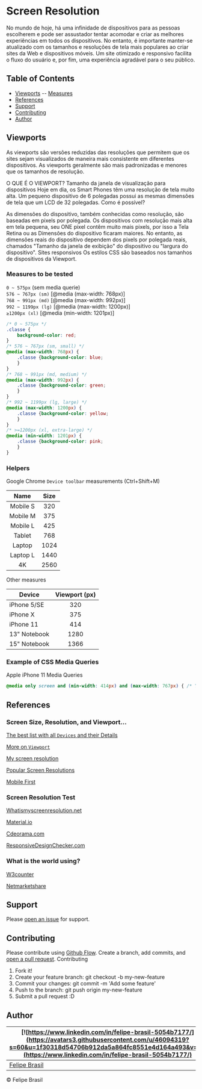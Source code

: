 # Screen Resolution

No mundo de hoje, há uma infinidade de dispositivos para as pessoas escolherem e pode ser assustador tentar acomodar e criar as melhores experiências em todos os dispositivos. No entanto, é importante manter-se atualizado com os tamanhos e resoluções de tela mais populares ao criar sites da Web e dispositivos móveis. Um site otimizado e responsivo facilita o fluxo do usuário e, por fim, uma experiência agradável para o seu público.

## Table of Contents

- [Viewports](#viewports)
-- [Measures](#measures)
- [References](#references)
- [Support](#support)
- [Contributing](#contributing)
- [Author](#author)

## Viewports

As viewports são versões reduzidas das resoluções que permitem que os sites sejam visualizados de maneira mais consistente em diferentes dispositivos. As viewports geralmente são mais padronizadas e menores que os tamanhos de resolução.

O QUE É O VIEWPORT?
Tamanho da janela de visualização para dispositivos
Hoje em dia, os Smart Phones têm uma resolução de tela muito alta. Um pequeno dispositivo de 6 polegadas possui as mesmas dimensões de tela que um LCD de 32 polegadas. Como é possível?

As dimensões do dispositivo, também conhecidas como resolução, são baseadas em pixels por polegada. Os dispositivos com resolução mais alta em tela pequena, seu ONE pixel contêm muito mais pixels, por isso a Tela Retina ou as Dimensões do dispositivo ficaram maiores. No entanto, as dimensões reais do dispositivo dependem dos pixels por polegada reais, chamados "Tamanho da janela de exibição" do dispositivo ou "largura do dispositivo". Sites responsivos Os estilos CSS são baseados nos tamanhos de dispositivos da Viewport.

### Measures to be tested

`0 ~ 575px` (sem media querie)<br>
`576 ~ 767px (sm)` [@media (max-width: 768px)]<br>
`768 ~ 991px (md)` [@media (max-width: 992px)]<br>
`992 ~ 1199px (lg)` [@media (max-width: 1200px)]<br>
`≥1200px (xl)` [@media (min-width: 1201px)]<br>

```css
/* 0 ~ 575px */
.classe {
    background-color: red;
}
/* 576 ~ 767px (sm, small) */
@media (max-width: 768px) {
    .classe {background-color: blue;
    }
}
/* 768 ~ 991px (md, medium) */
@media (max-width: 992px) {
    .classe {background-color: green;
    }
}
/* 992 ~ 1199px (lg, large) */
@media (max-width: 1200px) {
    .classe {background-color: yellow;
    }
}
/* >=1200px (xl, extra-large) */
@media (min-width: 1201px) {
    .classe {background-color: pink;
    }
}
```

### Helpers

Google Chrome `Device toolbar` measurements (Ctrl+Shift+M)

| Name | Size |
| :----: | :----: |
| Mobile S | 320 |
| Mobile M | 375 |
| Mobile L | 425 |
| Tablet | 768 |
| Laptop | 1024 |
| Laptop L | 1440 |
| 4K | 2560 |

Other measures

| Device | Viewport (px) |
| ------ | :-----: |
| iPhone 5/SE  | 320 |
| iPhone X     | 375 | 
| iPhone 11    | 414 |
| 13" Notebook | 1280 |
| 15" Notebook | 1366 |

### Example of CSS Media Queries

Apple iPhone 11 Media Queries

```css
@media only screen and (min-width: 414px) and (max-width: 767px) { /* Your Styles... */ }
```

## References

### Screen Size, Resolution, and Viewport...

[The best list with all `Devices` and their Details](https://yesviz.com/)

[More on `Viewport`](https://yesviz.com/viewport/)

[My screen resolution](https://pt.piliapp.com/what-is-my/screen-resolution/)

[Popular Screen Resolutions](https://mediag.com/blog/popular-screen-resolutions-designing-for-all/)

[Mobile First](https://blog.tecnospeed.com.br/mobile-first/)

### Screen Resolution Test

[Whatismyscreenresolution.net](http://whatismyscreenresolution.net/multi-screen-test)

[Material.io](https://material.io/resources/resizer/#device=window&width=1280)

[Cdeorama.com](http://www.codeorama.com/responsive/?u=uol.com.br)

[ResponsiveDesignChecker.com](https://www.responsivedesignchecker.com/checker.php)

### What is the world using?

[W3counter](https://www.w3counter.com/globalstats.php)

[Netmarketshare](https://netmarketshare.com/report.aspx?options=%7B%22filter%22%3A%7B%22%24and%22%3A%5B%7B%22deviceType%22%3A%7B%22%24in%22%3A%5B%22Desktop%2Flaptop%22%5D%7D%7D%5D%7D%2C%22dateLabel%22%3A%22Trend%22%2C%22attributes%22%3A%22share%22%2C%22group%22%3A%22browser%22%2C%22sort%22%3A%7B%22share%22%3A-1%7D%2C%22id%22%3A%22browsersDesktop%22%2C%22dateInterval%22%3A%22Monthly%22%2C%22dateStart%22%3A%222019-07%22%2C%22dateEnd%22%3A%222020-06%22%2C%22segments%22%3A%22-1000%22%2C%22plotKeys%22%3A%5B%7B%22browser%22%3A%22Chrome%22%7D%5D%7D)

## Support

Please [open an issue](https://github.com/felipebrasil8/readme-boilerplate/issues/new) for support.

## Contributing

Please contribute using [Github Flow](https://guides.github.com/introduction/flow/). Create a branch, add commits, and [open a pull request](https://github.com/felipebrasil8/readme-boilerplate/compare?expand=1).
Contributing

1. Fork it!
2. Create your feature branch: git checkout -b my-new-feature
3. Commit your changes: git commit -m 'Add some feature'
4. Push to the branch: git push origin my-new-feature
5. Submit a pull request :D

## Author

| [![https://www.linkedin.com/in/felipe-brasil-5054b7177/](https://avatars3.githubusercontent.com/u/46094319?s=60&u=1f30318d54706b912da5a864fc8551e4d164a493&v=4)](https://www.linkedin.com/in/felipe-brasil-5054b7177/) |
| ----------------------------------------------------------------------------------------------------------------------------------------------- |
| [Felipe Brasil](https://www.linkedin.com/in/felipe-brasil-5054b7177/)                                                                                                |

© Felipe Brasil

